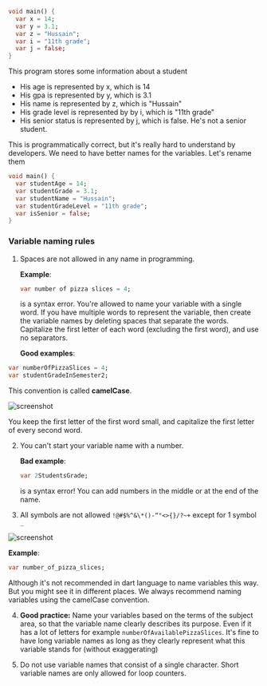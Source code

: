 ```dart
void main() {
  var x = 14;
  var y = 3.1;
  var z = "Hussain";
  var i = "11th grade";
  var j = false;
}
```

This program stores some information about a student

- His age is represented by x, which is 14
- His gpa is represented by y, which is 3.1
- His name is represented by z, which is "Hussain"
- His grade level is represented by by i, which is "11th grade"
- His senior status is represented by j, which is false. He's not a senior student.

This is programmatically correct, but it's really hard to understand by developers. We need to have better names for the variables. Let's rename them

```dart
void main() {
  var studentAge = 14;
  var studentGrade = 3.1;
  var studentName = "Hussain";
  var studentGradeLevel = "11th grade";
  var isSenior = false;
}
```

### **Variable naming rules**

1. Spaces are not allowed in any name in programming.

   **Example**:

   ```dart
   var number of pizza slices = 4;
   ```

   is a syntax error. You're allowed to name your variable with a single word. If you have multiple words to represent the variable, then create the variable names by deleting spaces that separate the words. Capitalize the first letter of each word (excluding the first word), and use no separators.

   **Good examples**:

```dart
var numberOfPizzaSlices = 4;
var studentGradeInSemester2;
```

This convention is called **camelCase**.

![screenshot](https://lh5.googleusercontent.com/1A_BKQ0T2n4F6-nZ2RIOzzL7CGCFwY6tShelx1nHX6BxxeiSt5iETMgP1baVxb5NeA69HvEOcH4_BS8dnzE9oEkxbyo7BgRzWUV48Y2UPVptAuhhn_bwuZ7q--Dz3Z_YC3xhSAFI)

You keep the first letter of the first word small, and capitalize the first letter of every second word.

2. You can't start your variable name with a number.

   **Bad example**:

   ```dart
   var 2StudentsGrade;
   ```

   is a syntax error! You can add numbers in the middle or at the end of the name.

3. All symbols are not allowed `!@#$%^&\*()-“"<>{}/?~+` except for 1 symbol ` _ `

![screenshot](https://lh4.googleusercontent.com/Uo6ChSBFusHlj89S_EbzhU1dcMQiD2feohEXVtyEbijaddVkPgO4QieKPHmPZDUvgPK5eQjulAxX71Wj2NkyIDaHUy5t7U6NRcLCLvmUtQsyhAY0pgc8lO_8O34P5TBAIbf1jRO1)

**Example**:

```dart
var number_of_pizza_slices;
```

Although it's not recommended in dart language to name variables this way. But you might see it in different places. We always recommend naming variables using the camelCase convention.

4. **Good practice:** Name your variables based on the terms of the subject area, so that the variable name clearly describes its purpose. Even if it has a lot of letters for example `numberOfAvailablePizzaSlices`. It's fine to have long variable names as long as they clearly represent what this variable stands for (without exaggerating)

5. Do not use variable names that consist of a single character. Short variable names are only allowed for loop counters.
